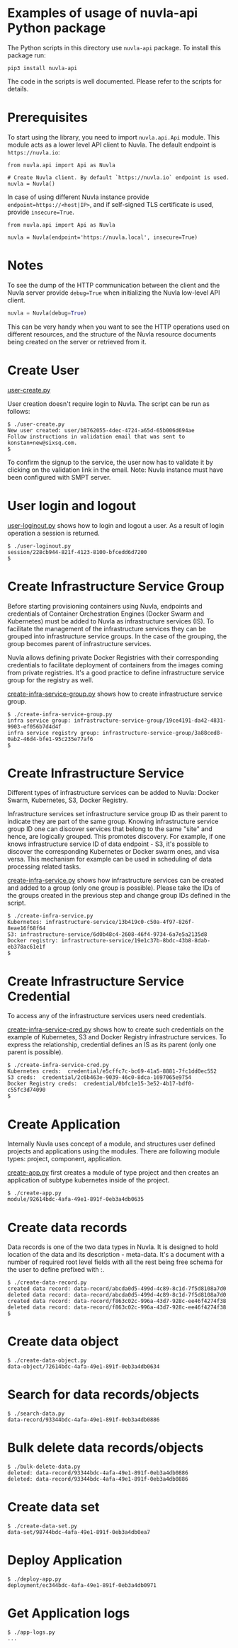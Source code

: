 # Examples of usage of nuvla-api Python package

The Python scripts in this directory use `nuvla-api` package. To install this
package run:

```
pip3 install nuvla-api
```

The code in the scripts is well documented. Please refer to the scripts for
details.

# Prerequisites

To start using the library, you need to import `nuvla.api.Api` module. This
module acts as a lower level API client to Nuvla. The default endpoint is
`https://nuvla.io`:

```
from nuvla.api import Api as Nuvla

# Create Nuvla client. By default `https://nuvla.io` endpoint is used.
nuvla = Nuvla()
```

In case of using different Nuvla instance provide `endpoint=https://<host|IP>`,
and if self-signed TLS certificate is used, provide `insecure=True`.

```
from nuvla.api import Api as Nuvla

nuvla = Nuvla(endpoint='https://nuvla.local', insecure=True)
```

# Notes

To see the dump of the HTTP communication between the client and the Nuvla
server provide `debug=True` when initializing the Nuvla low-level API client.

```python
nuvla = Nuvla(debug=True)
```

This can be very handy when you want to see the HTTP operations used on
different resources, and the structure of the Nuvla resource documents being
created on the server or retrieved from it.

# Create User

[user-create.py](user-create.py)

User creation doesn't require login to Nuvla. The script can be run as follows:

```
$ ./user-create.py
New user created: user/b8762055-4dec-4724-a65d-65b006d694ae
Follow instructions in validation email that was sent to konstan+new@sixsq.com.
$
```

To confirm the signup to the service, the user now has to validate it by
clicking on the validation link in the email. Note: Nuvla instance must have
been configured with SMPT server.

# User login and logout

[user-loginout.py](user-loginout.py) shows how to login and logout a user. As a
result of login operation a session is returned.

```
$ ./user-loginout.py
session/228cb944-821f-4123-8100-bfcedd6d7200
$
```

# Create Infrastructure Service Group

Before starting provisioning containers using Nuvla, endpoints and credentials
of Container Orchestration Engines (Docker Swarm and Kubernetes) must be added
to Nuvla as infrastructure services (IS). To facilitate the management of the
infrastructure services they can be grouped into infrastructure service groups.
In the case of the grouping, the group becomes parent of infrastructure
services.

Nuvla allows defining private Docker Registries with their corresponding
credentials to facilitate deployment of containers from the images coming from 
private registries. It's a good practice to define infrastructure service group
for the registry as well.

[create-infra-service-group.py](create-infra-service-group.py) shows how to
create infrastructure service group.

```
$ ./create-infra-service-group.py
infra service group: infrastructure-service-group/19ce4191-da42-4831-9903-ef056b7d4d4f
infra service registry group: infrastructure-service-group/3a88ced8-0ab2-46d4-bfe1-95c235e77af6
$
```

# Create Infrastructure Service

Different types of infrastructure services can be added to Nuvla: Docker
Swarm, Kubernetes, S3, Docker Registry.

Infrastructure services set infrastructure service group ID as their parent to
indicate they are part of the same group. Knowing infrastructure service group
ID one can discover services that belong to the same "site" and hence, are
logically grouped. This promotes discovery. For example, if one knows
infrastructure service ID of data endpoint - S3, it's possible to discover the
corresponding Kubernetes or Docker swarm ones, and visa versa. This mechanism
for example can be used in scheduling of data processing related tasks.

[create-infra-service.py](create-infra-service.py) shows how infrastructure
services can be created and added to a group (only one group is possible).
Please take the IDs of the groups created in the previous step and change group
IDs defined in the script.

```
$ ./create-infra-service.py
Kubernetes: infrastructure-service/13b419c0-c50a-4f97-826f-8eae16f68f64
S3: infrastructure-service/6d0b48c4-2608-46f4-9734-6a7e5a2135d8
Docker registry: infrastructure-service/19e1c37b-8bdc-43b8-8dab-eb378ac61e1f
$
```

# Create Infrastructure Service Credential

To access any of the infrastructure services users need credentials.

[create-infra-service-cred.py](create-infra-service-cred.py) shows how to create
such credentials on the example of Kubernetes, S3 and Docker Registry
infrastructure services. To express the relationship, credential defines an IS
as its parent (only one parent is possible).

```
$ ./create-infra-service-cred.py
Kubernetes creds:  credential/e5cffc7c-bc69-41a5-8881-7fc1dd0ec552
S3 creds:  credential/2c6b463e-9039-46c0-8dca-1697065e9754
Docker Registry creds:  credential/0bfc1e15-3e52-4b17-bdf0-c55fc3d74090
$
```

# Create Application

Internally Nuvla uses concept of a module, and structures user defined projects
and applications using the modules. There are following module types: project,
component, application. 

[create-app.py](create-app.py) first creates a module of type project and then
creates an application of subtype kubernetes inside of the project.

```
$ ./create-app.py
module/92614bdc-4afa-49e1-891f-0eb3a4db0635
```

# Create data records

Data records is one of the two data types in Nuvla. It is designed to hold
location of the data and its description - meta-data. It's a document with a
number of required root level fields with all the rest being free schema for the
user to define prefixed with <user prefix>:.

```
$ ./create-data-record.py 
created data record: data-record/abcda0d5-499d-4c89-8c1d-7f5d8108a7d0
deleted data record: data-record/abcda0d5-499d-4c89-8c1d-7f5d8108a7d0
created data record: data-record/f863c02c-996a-43d7-928c-ee46f4274f38
deleted data record: data-record/f863c02c-996a-43d7-928c-ee46f4274f38
$
```

# Create data object

```
$ ./create-data-object.py
data-object/72614bdc-4afa-49e1-891f-0eb3a4db0634
```

# Search for data records/objects

```
$ ./search-data.py
data-record/93344bdc-4afa-49e1-891f-0eb3a4db0886
```

# Bulk delete data records/objects

```
$ ./bulk-delete-data.py
deleted: data-record/93344bdc-4afa-49e1-891f-0eb3a4db0886
deleted: data-record/93344bdc-4afa-49e1-891f-0eb3a4db0886
```

# Create data set

```
$ ./create-data-set.py
data-set/98744bdc-4afa-49e1-891f-0eb3a4db0ea7
```

# Deploy Application

```
$ ./deploy-app.py
deployment/ec344bdc-4afa-49e1-891f-0eb3a4db0971
```

# Get Application logs

```
$ ./app-logs.py
...
```